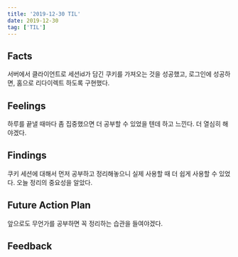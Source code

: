 ```yaml
---
title: '2019-12-30 TIL'
date: 2019-12-30
tag: ['TIL']
---
```


## Facts

서버에서 클라이언트로 세션id가 담긴 쿠키를 가져오는 것을 성공했고, 로그인에 성공하면, 홈으로 리다이렉트 하도록 구현했다.

## Feelings

하루를 끝낼 때마다 좀 집중했으면 더 공부할 수 있었을 텐데 하고 느낀다. 더 열심히 해야겠다.

## Findings

쿠키 세션에 대해서 먼저 공부하고 정리해놓으니 실제 사용할 때 더 쉽게 사용할 수 있었다. 오늘 정리의 중요성을 알았다.

## Future Action Plan

앞으로도 무언가를 공부하면 꼭 정리하는 습관을 들여야겠다.

## Feedback

